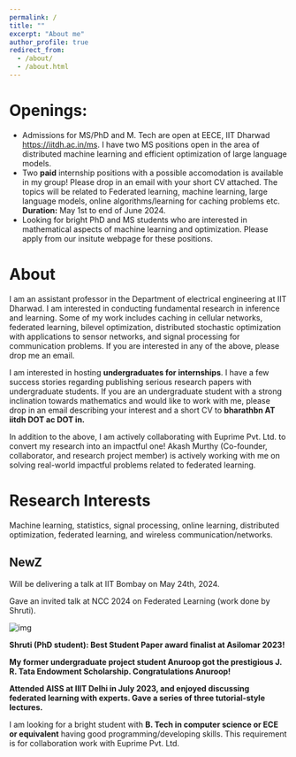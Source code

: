 ```yaml
---
permalink: /
title: ""
excerpt: "About me"
author_profile: true
redirect_from: 
  - /about/
  - /about.html
---
```

# Openings:

- Admissions for MS/PhD and M. Tech are open at EECE, IIT Dharwad https://iitdh.ac.in/ms. I have two MS positions open in the area of distributed machine learning and efficient optimization of large language models. 
- Two **paid** internship positions with a possible accomodation is available in my group! Please drop in an email with your short CV attached. The topics will be related to Federated learning, machine learning, large language models, online algorithms/learning for caching problems etc. **Duration:** May 1st to end of June 2024. 
- Looking for bright PhD and MS students who are interested in mathematical aspects of machine learning and optimization. Please apply from our insitute webpage for these positions. 

# About 

I am an assistant professor in the Department of electrical engineering at IIT Dharwad. I am interested in conducting fundamental research in inference and learning. Some of my work includes caching in cellular networks, federated learning, bilevel optimization, distributed stochastic optimization with applications to sensor networks, and signal processing for communication problems. If you are interested in any of the above, please drop me an email.

I am interested in hosting **undergraduates for internships**. I have a few success stories regarding publishing serious research papers with undergraduate students. If you are an undergraduate student with a strong inclination towards mathematics and would like to work with me, please drop in an email describing your interest and a short CV to **bharathbn AT iitdh DOT ac DOT in.** 

In addition to the above, I am actively collaborating with Euprime Pvt. Ltd. to convert my research into an impactful one! Akash Murthy (Co-founder, collaborator, and research project member) is actively working with me on solving real-world impactful problems related to federated learning.

# Research Interests

Machine learning, statistics, signal processing, online learning, distributed optimization, federated learning, and wireless communication/networks.


## NewZ

Will be delivering a talk at IIT Bombay on May 24th, 2024.

Gave an invited talk at NCC 2024 on Federated Learning (work done by Shruti).

![img](https://bnbharath.files.wordpress.com/2020/06/img_1282.jpg?w=200)

**Shruti (PhD student): Best Student Paper award finalist at Asilomar 2023!** 

**My former undergraduate project student Anuroop got the prestigious J. R. Tata Endowment Scholarship. Congratulations Anuroop!**

**Attended AISS at IIIT Delhi in July 2023, and enjoyed discussing federated learning with experts. Gave a series of three tutorial-style lectures.**








I am looking for a bright student with **B. Tech in computer science or ECE or equivalent** having good programming/developing skills. This requirement is for collaboration work with Euprime Pvt. Ltd.
